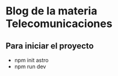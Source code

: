 # Blog de la materia Telecomunicaciones

## Para iniciar el proyecto

- npm init astro
- npm run dev
